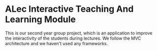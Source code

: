 # ALec Interactive Teaching And Learning Module
 This is our second year group project, which is an application to improve the interactivity of the students during lectures. We follow the MVC architecture and we haven't used any frameworks.
